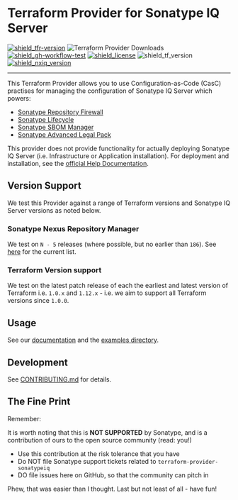 # Terraform Provider for Sonatype IQ Server

[![shield_tfr-version]][link_tfr]
![Terraform Provider Downloads](https://img.shields.io/terraform/provider/dm/4429)
[![shield_gh-workflow-test]][link_gh-workflow-test]
[![shield_license]][license_file]
![shield_tf_version]
[![shield_nxiq_version]][link_nxiq_release]

---

This Terraform Provider allows you to use Configuration-as-Code (CasC) practises for 
managing the configuration of Sonatype IQ Server which powers: 
- [Sonatype Repository Firewall](https://www.sonatype.com/products/sonatype-repository-firewall)
- [Sonatype Lifecycle](https://www.sonatype.com/products/open-source-security-dependency-management) 
- [Sonatype SBOM Manager](https://www.sonatype.com/products/sonatype-sbom-manager)
- [Sonatype Advanced Legal Pack](https://www.sonatype.com/products/advanced-legal-pack)

This provider does not provide functionality for actually deploying Sonatype IQ Server (i.e. Infrastructure or Application installation). For deployment and installation, see  the [official Help Documentation](https://help.sonatype.com/iqserver/installing).

## Version Support

We test this Provider against a range of Terraform versions and Sonatype IQ Server versions as noted below.

### Sonatype Nexus Repository Manager

We test on `N - 5` releases (where possible, but no earlier than `186`). See [here](https://github.com/sonatype-nexus-community/terraform-provider-sonatypeiq/blob/main/.github/workflows/test.yml) for the current list.

### Terraform Version support

We test on the latest patch release of each the earliest and latest version of Terraform i.e. `1.0.x` and  `1.12.x` - i.e. we aim to support all Terraform versions since `1.0.0`.

## Usage

See our [documentation](./docs/index.md) and the [examples directory](./examples/).

## Development

See [CONTRIBUTING.md](./CONTRIBUTING.md) for details.

## The Fine Print

Remember:

It is worth noting that this is **NOT SUPPORTED** by Sonatype, and is a contribution of ours to the open source community (read: you!)

* Use this contribution at the risk tolerance that you have
* Do NOT file Sonatype support tickets related to `terraform-provider-sonatypeiq`
* DO file issues here on GitHub, so that the community can pitch in

Phew, that was easier than I thought. Last but not least of all - have fun!


[shield_gh-workflow-test]: https://img.shields.io/github/actions/workflow/status/sonatype-nexus-community/terraform-provider-sonatypeiq/test.yml?branch=main&logo=GitHub&logoColor=white "build"
[shield_tfr-version]: https://img.shields.io/badge/Terraform%20Registry-0.11.0-8A2BE2
[shield_license]: https://img.shields.io/github/license/sonatype-nexus-community/terraform-provider-sonatypeiq?logo=open%20source%20initiative&logoColor=white "license"
[shield_tf_version]: https://img.shields.io/badge/Terraform-1.0.0+-blue
[shield_nxiq_version]: https://img.shields.io/badge/Sonatype_IQ-186&nbsp;&ndash;&nbsp;196-blue

[link_tfr]: https://registry.terraform.io/providers/sonatype-nexus-community/sonatypeiq/latest
[link_gh-workflow-test]: https://github.com/sonatype-nexus-community/terraform-provider-sonatypeiq/actions/workflows/test.yml?query=branch%3Amain
[license_file]: https://github.com/sonatype-nexus-community/terraform-provider-sonatypeiq/blob/main/LICENSE
[link_nxiq_release]: https://help.sonatype.com/en/iq-server-release-notes.html